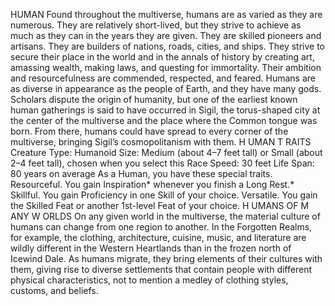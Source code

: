 HUMAN
Found throughout the multiverse, humans are
as varied as they are numerous. They are
relatively short-lived, but they strive to achieve
as much as they can in the years they are given.
They are skilled pioneers and artisans. They are
builders of nations, roads, cities, and ships. They
strive to secure their place in the world and in
the annals of history by creating art, amassing
wealth, making laws, and questing for
immortality. Their ambition and
resourcefulness are commended, respected, and
feared.
Humans are as diverse in appearance as the
people of Earth, and they have many gods.
Scholars dispute the origin of humanity, but one
of the earliest known human gatherings is said
to have occurred in Sigil, the torus-shaped city
at the center of the multiverse and the place
where the Common tongue was born. From
there, humans could have spread to every
corner of the multiverse, bringing Sigil’s
cosmopolitanism with them.
H UMAN T RAITS
Creature Type: Humanoid
Size: Medium (about 4–7 feet tall) or Small
(about 2–4 feet tall), chosen when you select
this Race
Speed: 30 feet
Life Span: 80 years on average
As a Human, you have these special traits.
Resourceful. You gain Inspiration* whenever
you finish a Long Rest.*
Skillful. You gain Proficiency in one Skill of
your choice.
Versatile. You gain the Skilled Feat or another
1st-level Feat of your choice.
H UMANS OF M ANY W ORLDS
On any given world in the multiverse, the
material culture of humans can change from
one region to another. In the Forgotten Realms,
for example, the clothing, architecture, cuisine,
music, and literature are wildly different in the
Western Heartlands than in the frozen north of
Icewind Dale.
As humans migrate, they bring elements of
their cultures with them, giving rise to diverse
settlements that contain people with different
physical characteristics, not to mention a
medley of clothing styles, customs, and beliefs.
